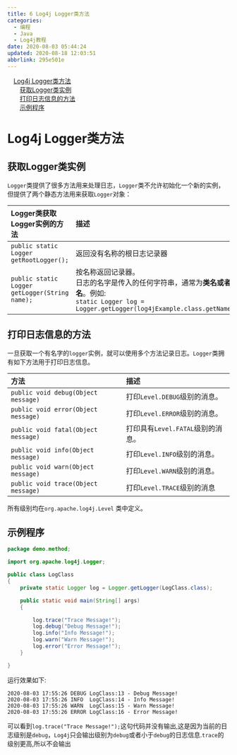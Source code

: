 ```yaml
---
title: 6 Log4j Logger类方法
categories: 
  - 编程
  - Java
  - Log4j教程
date: 2020-08-03 05:44:24
updated: 2020-08-18 12:03:51
abbrlink: 295e501e
---
```

<div id='my_toc'><a href="/blog/295e501e/#Log4j-Logger类方法" class="header_1">Log4j Logger类方法</a>&nbsp;<br><a href="/blog/295e501e/#获取Logger类实例" class="header_2">获取Logger类实例</a>&nbsp;<br><a href="/blog/295e501e/#打印日志信息的方法" class="header_2">打印日志信息的方法</a>&nbsp;<br><a href="/blog/295e501e/#示例程序" class="header_2">示例程序</a>&nbsp;<br></div>
<style>.header_1{margin-left: 1em;}.header_2{margin-left: 2em;}.header_3{margin-left: 3em;}.header_4{margin-left: 4em;}.header_5{margin-left: 5em;}.header_6{margin-left: 6em;}</style>
<!--more-->
<script>if (navigator.platform.search('arm')==-1){document.getElementById('my_toc').style.display = 'none';}var e,p = document.getElementsByTagName('p');while (p.length>0) {e = p[0];e.parentElement.removeChild(e);}</script>

<!--end-->
# Log4j Logger类方法
## 获取Logger类实例
`Logger`类提供了很多方法用来处理日志，`Logger`类不允许初始化一个新的实例，但提供了两个静态方法用来获取`Logger`对象：

|Logger类获取Logger实例的方法|描述|
|:---|:---|
|`public static Logger getRootLogger();`|返回没有名称的根日志记录器|
|`public static Logger getLogger(String name);`|按名称返回记录器。<br>日志的名字是传入的任何字符串，通常为**类名或者包名**。例如:<br>`static Logger log = Logger.getLogger(log4jExample.class.getName());`|

## 打印日志信息的方法
一旦获取一个有名字的`logger`实例，就可以使用多个方法记录日志。`Logger`类拥有如下方法用于打印日志信息。

|方法|描述|
|:---|:---|
|`public void debug(Object message)`|打印`Level.DEBUG`级别的消息。|
|`public void error(Object message)`|打印`Level.ERROR`级别的消息。|
|`public void fatal(Object message)`|打印具有`Level.FATAL`级别的消息。|
|`public void info(Object message)`|打印`Level.INFO`级别的消息。|
|`public void warn(Object message)`|打印`Level.WARN`级别的消息。|
|`public void trace(Object message)`|打印`Level.TRACE`级别的消息|

所有级别均在`org.apache.log4j.Level` 类中定义。

## 示例程序
```java /Log4jDemo/src/demo/method/LoggerMethodTest.java
package demo.method;

import org.apache.log4j.Logger;

public class LogClass
{
    private static Logger log = Logger.getLogger(LogClass.class);

    public static void main(String[] args)
    {

        log.trace("Trace Message!");
        log.debug("Debug Message!");
        log.info("Info Message!");
        log.warn("Warn Message!");
        log.error("Error Message!");
    }

}
```
运行效果如下:
```
2020-08-03 17:55:26 DEBUG LogClass:13 - Debug Message!
2020-08-03 17:55:26 INFO  LogClass:14 - Info Message!
2020-08-03 17:55:26 WARN  LogClass:15 - Warn Message!
2020-08-03 17:55:26 ERROR LogClass:16 - Error Message!

```
可以看到`log.trace("Trace Message!");`这句代码并没有输出,这是因为当前的日志级别是`debug`，`Log4j`只会输出级别为`debug`或者小于`debug`的日志信息.`trace`的级别更高,所以不会输出
